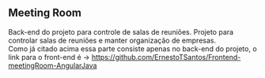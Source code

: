 ## Meeting Room
Back-end do projeto para controle de salas de reuniões.
Projeto para controlar salas de reuniões e manter organização de empresas.<br>
Como já citado acima essa parte consiste apenas no back-end do projeto, o link para o front-end é -> https://github.com/ErnestoTSantos/Frontend-meetingRoom-AngularJava
